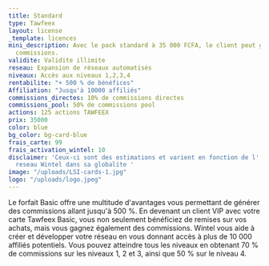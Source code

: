 ```yaml
---
title: Standard
type: Tawfeex
layout: license
_template: licences
mini_description: Avec le pack standard à 35 000 FCFA, le client peut gagner 50% des
  commissions.
validite: Validite illimite
reseau: Expansion de réseaux automatisés
niveaux: Accès aux niveaux 1,2,3,4
rentabilite: "+ 500 % de bénéfices"
Affiliation: "Jusqu'à 10000 affiliés"
commissions_directes: 10% de commissions directes
commissions_pool: 50% de commissions pool
actions: 125 actions TAWFEEX
prix: 35000
color: blue
bg_color: bg-card-blue
frais_carte: 99
frais_activation_wintel: 10
disclaimer: 'Ceux-ci sont des estimations et varient en fonction de l''expansion du
  reseau Wintel dans sa globalite '
image: "/uploads/LSI-cards-1.jpg"
logo: "/uploads/logo.jpeg"
---
```


Le forfait Basic offre une multitude d'avantages vous permettant de générer des commissions allant jusqu'à 500 %. En devenant un client VIP avec votre carte Tawfeex Basic, vous non seulement bénéficiez de remises sur vos achats, mais vous gagnez également des commissions. Wintel vous aide à créer et développer votre réseau en vous donnant accès à plus de 10 000 affiliés potentiels. Vous pouvez atteindre tous les niveaux en obtenant 70 % de commissions sur les niveaux 1, 2 et 3, ainsi que 50 % sur le niveau 4.